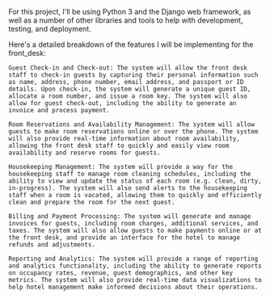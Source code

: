 For this project, I'll be using Python 3 and the Django web framework, as well as a number of other libraries and tools to help with development, testing, and deployment.

Here's a detailed breakdown of the features I will be implementing for the front_desk:

    Guest Check-in and Check-out: The system will allow the front desk staff to check-in guests by capturing their personal information such as name, address, phone number, email address, and passport or ID details. Upon check-in, the system will generate a unique guest ID, allocate a room number, and issue a room key. The system will also allow for guest check-out, including the ability to generate an invoice and process payment.

    Room Reservations and Availability Management: The system will allow guests to make room reservations online or over the phone. The system will also provide real-time information about room availability, allowing the front desk staff to quickly and easily view room availability and reserve rooms for guests.

    Housekeeping Management: The system will provide a way for the housekeeping staff to manage room cleaning schedules, including the ability to view and update the status of each room (e.g. clean, dirty, in-progress). The system will also send alerts to the housekeeping staff when a room is vacated, allowing them to quickly and efficiently clean and prepare the room for the next guest.

    Billing and Payment Processing: The system will generate and manage invoices for guests, including room charges, additional services, and taxes. The system will also allow guests to make payments online or at the front desk, and provide an interface for the hotel to manage refunds and adjustments.

    Reporting and Analytics: The system will provide a range of reporting and analytics functionality, including the ability to generate reports on occupancy rates, revenue, guest demographics, and other key metrics. The system will also provide real-time data visualizations to help hotel management make informed decisions about their operations.